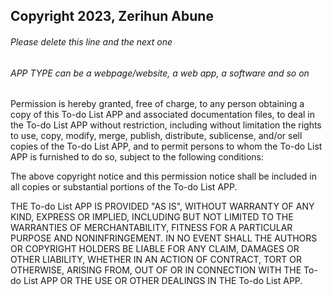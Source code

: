 ## Copyright 2023, Zerihun Abune

###### Please delete this line and the next one
###### APP TYPE can be a webpage/website, a web app, a software and so on

Permission is hereby granted, free of charge, to any person obtaining a copy of this To-do List APP and associated documentation files, to deal in the To-do List APP without restriction, including without limitation the rights to use, copy, modify, merge, publish, distribute, sublicense, and/or sell copies of the To-do List APP, and to permit persons to whom the To-do List APP is furnished to do so, subject to the following conditions:

The above copyright notice and this permission notice shall be included in all copies or substantial portions of the To-do List APP.

THE To-do List APP IS PROVIDED "AS IS", WITHOUT WARRANTY OF ANY KIND, EXPRESS OR IMPLIED, INCLUDING BUT NOT LIMITED TO THE WARRANTIES OF MERCHANTABILITY, FITNESS FOR A PARTICULAR PURPOSE AND NONINFRINGEMENT. IN NO EVENT SHALL THE AUTHORS OR COPYRIGHT HOLDERS BE LIABLE FOR ANY CLAIM, DAMAGES OR OTHER LIABILITY, WHETHER IN AN ACTION OF CONTRACT, TORT OR OTHERWISE, ARISING FROM, OUT OF OR IN CONNECTION WITH THE To-do List APP OR THE USE OR OTHER DEALINGS IN THE To-do List APP.
